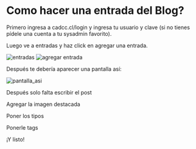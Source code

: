# Como hacer una entrada del Blog?

Primero ingresa a cadcc.cl/login y ingresa tu usuario y clave (si no tienes pídele una cuenta a tu sysadmin favorito).

Luego ve a entradas y haz click en agregar una entrada.

![entradas](_static/howtoblog1.png)
![agregar entrada](_static/howtoblog2.png)

Después te debería aparecer una pantalla así:

![pantalla_asi](_static/howtoblog3.png)

Después solo falta escribir el post

Agregar la imagen destacada

Poner los tipos

Ponerle tags

¡Y listo!
